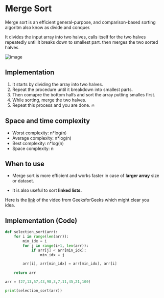 # Merge Sort
 
Merge sort is an efficient general-purpose, and comparison-based sorting algoritm also know as divide and conquer.

It divides the input array into two halves, calls itself for the two halves repeatedly until it breaks down to smallest part. then merges the two sorted halves.

![image](https://user-images.githubusercontent.com/33658792/236674160-36c0f3ab-8a76-419e-b058-a9635c0052e8.png)

## Implementation

1. It starts by dividing the array into two halves.
2. Repeat the procedure until it breakdown into smallest parts.
3. Then comapre the bottom halfs and sort the array putting smalles first.
4. While sorting, merge the two halves.
5. Repeat this process and you are done. :fire:

## Space and time complexity

* Worst complexity: n*log(n)
* Average complexity: n*log(n)
* Best complexity: n*log(n)
* Space complexity: n

## When to use

- Merge sort is more efficient and works faster in case of **larger array** size or dataset.

- It is also useful to sort **linked lists.**

Here is the [link](https://www.youtube.com/watch?v=JSceec-wEyw) of the video from GeeksforGeeks which might clear you idea.

## Implementation (Code)

```python
def selection_sort(arr):
    for i in range(len(arr)):
        min_idx = i
        for j in range(i+1, len(arr)):
            if arr[j] < arr[min_idx]:
                min_idx = j

        arr[i], arr[min_idx] = arr[min_idx], arr[i]
    
    return arr

arr = [27,13,57,43,98,3,7,11,45,21,100]

print(selection_sort(arr))
```
